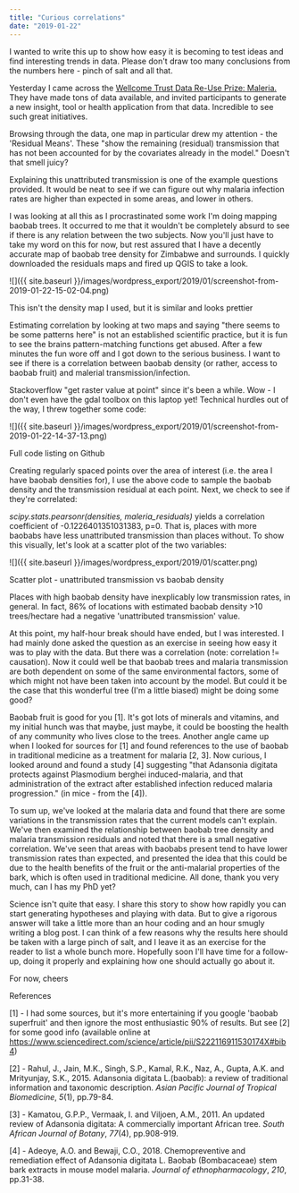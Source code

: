 ```yaml
---
title: "Curious correlations"
date: "2019-01-22"
---
```


I wanted to write this up to show how easy it is becoming to test ideas and find interesting trends in data. Please don't draw too many conclusions from the numbers here - pinch of salt and all that.

Yesterday I came across the [Wellcome Trust Data Re-Use Prize: Maleria.](https://map.ox.ac.uk/wellcomemalariaprize/) They have made tons of data available, and invited participants to generate a new insight, tool or health application from that data. Incredible to see such great initiatives.

Browsing through the data, one map in particular drew my attention - the 'Residual Means'. These "show the remaining (residual) transmission that has not been accounted for by the covariates already in the model." Doesn't that smell juicy?

Explaining this unattributed transmission is one of the example questions provided. It would be neat to see if we can figure out why malaria infection rates are higher than expected in some areas, and lower in others.

I was looking at all this as I procrastinated some work I'm doing mapping baobab trees. It occurred to me that it wouldn't be completely absurd to see if there is any relation between the two subjects. Now you'll just have to take my word on this for now, but rest assured that I have a decently accurate map of baobab tree density for Zimbabwe and surrounds. I quickly downloaded the residuals maps and fired up QGIS to take a look.

![]({{ site.baseurl }}/images/wordpress_export/2019/01/screenshot-from-2019-01-22-15-02-04.png)

This isn't the density map I used, but it is similar and looks prettier

Estimating correlation by looking at two maps and saying "there seems to be some patterns here" is not an established scientific practice, but it is fun to see the brains pattern-matching functions get abused. After a few minutes the fun wore off and I got down to the serious business. I want to see if there is a correlation between baobab density (or rather, access to baobab fruit) and malerial transmission/infection.

Stackoverflow "get raster value at point" since it's been a while. Wow - I don't even have the gdal toolbox on this laptop yet! Technical hurdles out of the way, I threw together some code:

![]({{ site.baseurl }}/images/wordpress_export/2019/01/screenshot-from-2019-01-22-14-37-13.png)

Full code listing on Github <LINK>

Creating regularly spaced points over the area of interest (i.e. the area I have baobab densities for), I use the above code to sample the baobab density and the transmission residual at each point. Next, we check to see if they're correlated:

_scipy.stats.pearsonr(densities, maleria\_residuals)_ yields a correlation coefficient of -0.1226401351031383, p=0. That is, places with more baobabs have less unattributed transmission than places without. To show this visually, let's look at a scatter plot of the two variables:

![]({{ site.baseurl }}/images/wordpress_export/2019/01/scatter.png)

Scatter plot - unattributed transmission vs baobab density

Places with high baobab density have inexplicably low transmission rates, in general. In fact, 86% of locations with estimated baobab density >10 trees/hectare had a negative 'unattributed transmission' value.

At this point, my half-hour break should have ended, but I was interested. I had mainly done asked the question as an exercise in seeing how easy it was to play with the data. But there was a correlation (note: correlation != causation). Now it could well be that baobab trees and malaria transmission are both dependent on some of the same environmental factors, some of which might not have been taken into account by the model. But could it be the case that this wonderful tree (I'm a little biased) might be doing some good?

Baobab fruit is good for you \[1\]. It's got lots of minerals and vitamins, and my initial hunch was that maybe, just maybe, it could be boosting the health of any community who lives close to the trees. Another angle came up when I looked for sources for \[1\] and found references to the use of baobab in traditional medicine as a treatment for malaria \[2, 3\]. Now curious, I looked around and found a study \[4\] suggesting "that Adansonia digitata protects against Plasmodium berghei induced-malaria, and that administration of the extract after established infection reduced malaria progression." (in mice - from the \[4\]).

To sum up, we've looked at the malaria data and found that there are some variations in the transmission rates that the current models can't explain. We've then examined the relationship between baobab tree density and malaria transmission residuals and noted that there is a small negative correlation. We've seen that areas with baobabs present tend to have lower transmission rates than expected, and presented the idea that this could be due to the health benefits of the fruit or the anti-malarial properties of the bark, which is often used in traditional medicine. All done, thank you very much, can I has my PhD yet?

Science isn't quite that easy. I share this story to show how rapidly you can start generating hypotheses and playing with data. But to give a rigorous answer will take a little more than an hour coding and an hour smugly writing a blog post. I can think of a few reasons why the results here should be taken with a large pinch of salt, and I leave it as an exercise for the reader to list a whole bunch more. Hopefully soon I'll have time for a follow-up, doing it properly and explaining how one should actually go about it.

For now, cheers

References

\[1\] - I had some sources, but it's more entertaining if you google 'baobab superfruit' and then ignore the most enthusiastic 90% of results. But see \[2\] for some good info (available online at https://www.sciencedirect.com/science/article/pii/S222116911530174X#bib4)

\[2\] - Rahul, J., Jain, M.K., Singh, S.P., Kamal, R.K., Naz, A., Gupta, A.K. and Mrityunjay, S.K., 2015. Adansonia digitata L.(baobab): a review of traditional information and taxonomic description. _Asian Pacific Journal of Tropical Biomedicine_, _5_(1), pp.79-84.

\[3\] - Kamatou, G.P.P., Vermaak, I. and Viljoen, A.M., 2011. An updated review of Adansonia digitata: A commercially important African tree. _South African Journal of Botany_, _77_(4), pp.908-919.

\[4\] - Adeoye, A.O. and Bewaji, C.O., 2018. Chemopreventive and remediation effect of Adansonia digitata L. Baobab (Bombacaceae) stem bark extracts in mouse model malaria. _Journal of ethnopharmacology_, _210_, pp.31-38.
